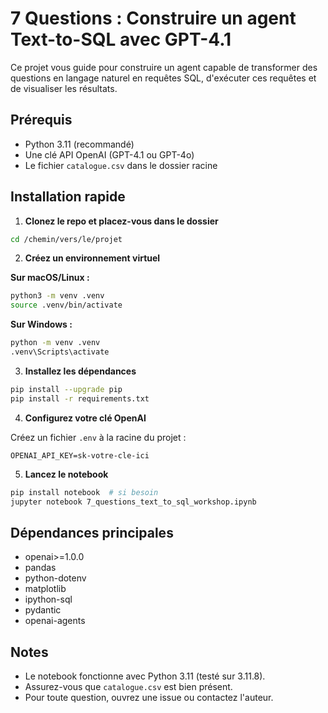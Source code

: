 # 7 Questions : Construire un agent Text-to-SQL avec GPT-4.1

Ce projet vous guide pour construire un agent capable de transformer des questions en langage naturel en requêtes SQL, d'exécuter ces requêtes et de visualiser les résultats.

## Prérequis
- Python 3.11 (recommandé)
- Une clé API OpenAI (GPT-4.1 ou GPT-4o)
- Le fichier `catalogue.csv` dans le dossier racine

## Installation rapide

1. **Clonez le repo et placez-vous dans le dossier**

```bash
cd /chemin/vers/le/projet
```

2. **Créez un environnement virtuel**

**Sur macOS/Linux :**
```bash
python3 -m venv .venv
source .venv/bin/activate
```

**Sur Windows :**
```bat
python -m venv .venv
.venv\Scripts\activate
```

3. **Installez les dépendances**

```bash
pip install --upgrade pip
pip install -r requirements.txt
```

4. **Configurez votre clé OpenAI**

Créez un fichier `.env` à la racine du projet :

```
OPENAI_API_KEY=sk-votre-cle-ici
```

5. **Lancez le notebook**

```bash
pip install notebook  # si besoin
jupyter notebook 7_questions_text_to_sql_workshop.ipynb
```

## Dépendances principales
- openai>=1.0.0
- pandas
- python-dotenv
- matplotlib
- ipython-sql
- pydantic
- openai-agents

## Notes
- Le notebook fonctionne avec Python 3.11 (testé sur 3.11.8).
- Assurez-vous que `catalogue.csv` est bien présent.
- Pour toute question, ouvrez une issue ou contactez l'auteur.
